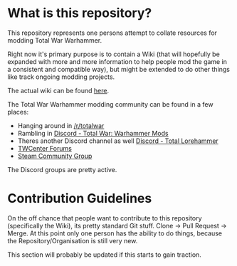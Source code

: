 # What is this repository?
This repository represents one persons attempt to collate resources for modding Total War Warhammer.

Right now it's primary purpose is to contain a Wiki (that will hopefully be expanded with more and more information to help people mod the game in a consistent and compatible way), but might be extended to do other things like track ongoing modding projects.

The actual wiki can be found [here](http://github.com/tww-modding/tww-modding/wiki).

The Total War Warhammer modding community can be found in a few places:
* Hanging around in [/r/totalwar](http://www.reddit.com/r/totalwar)
* Rambling in [Discord - Total War: Warhammer Mods](https://discord.gg/bA5eNUX)
* Theres another Discord channel as well [Discord - Total Lorehammer](https://discord.gg/s9tnyQT)
* [TWCenter Forums](http://www.twcenter.net/forums/forumdisplay.php?2197-Total-War-WARHAMMER-Mod-Workshop)
* [Steam Community Group](http://steamcommunity.com/groups/WHTWmod)

The Discord groups are pretty active.

# Contribution Guidelines
On the off chance that people want to contribute to this repository (specifically the Wiki), its pretty standard Git stuff. Clone -> Pull Request -> Merge. At this point only one person has the ability to do things, because the Repository/Organisation is still very new.

This section will probably be updated if this starts to gain traction.
